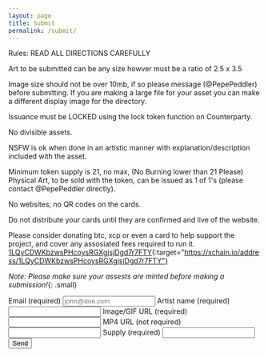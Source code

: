 ```yaml
---
layout: page
title: Submit
permalink: /submit/
---
```


Rules: READ ALL DIRECTIONS CAREFULLY

Art to be submitted can be any size howver must be a ratio of 2.5 x 3.5

Image size should not be over 10mb, if so please message (@PepePeddler) before submitting. If you are making a large file for your asset you can make a different display image for the directory.

Issuance must be LOCKED using the lock token function on Counterparty.

No divisible assets.

NSFW is ok when done in an artistic manner with explanation/description included with the asset.

Minimum token supply is 21, no max, (No Burning lower than 21 Please) Physical Art, to be sold with the token, can be issued as 1 of 1's (please contact @PepePeddler directly).

No websites, no QR codes on the cards.

Do not distribute your cards until they are confirmed and live of the website.

Please consider donating btc, xcp or even a card to help support the project, and cover any assosiated fees required to run it.
[1LQyCDWKbzwsPHcoysRGXgjsjDgd7r7FTY](https://xchain.io/address/1LQyCDWKbzwsPHcoysRGXgjsjDgd7r7FTY){:target="https://xchain.io/address/1LQyCDWKbzwsPHcoysRGXgjsjDgd7r7FTY"}


*Note: Please make sure your assests are minted before making a submission!*{: .small}

<form
    action="https://usebasin.com/f/1944773b2de6"
    method="POST"
    enctype="multipart/form-data"
    id="form"
>
<label for="email">Email <span class="small">(required)</span></label>
<input type="email" name="email" placeholder="john@doe.com" required />
<label for="text">Artist name <span class="small">(required)</span></label>
<input type="text" name="Artist Name" />
<label for="text">Image/GIF URL <span class="small">(required)</span></label>
<input type="text" name="Image/GIF URL" />
<label for="text">MP4 URL <span class="small">(not required)</span></label>
<input type="text" name="MP4 URL" />
<label for="text">Supply <span class="small">(required)</span></label>
<input type="text" name="Token Supply" />
<button type="submit" id="form-button">Send</button>
<div id="form-message"></div>
</form>

<script type="text/javascript">
var form = document.getElementById("form");
var formMessage = document.getElementById("form-button");
var formButton = document.getElementById("form-button");
form.onsubmit = function(event) {
  event.preventDefault();

  if (confirm("Please make sure your submission is correct and confirm that your tokens are minted on the blockchain!") == true) {
    formMessage.innerHTML = "Sending...";
    formMessage.disabled = true;
    var formData = new FormData(form);
    var xhr = new XMLHttpRequest();
    xhr.open("POST", form.action, true);
    xhr.onload = function(e) {
      console.log(xhr);
      if (xhr.status === 200) {
        formMessage.innerHTML = "Thank you!";
      } else {
        formMessage.innerHTML = "Please try again!"
        formMessage.disabled = false;
      }
    };
    xhr.send(formData);
  }
};
</script>
